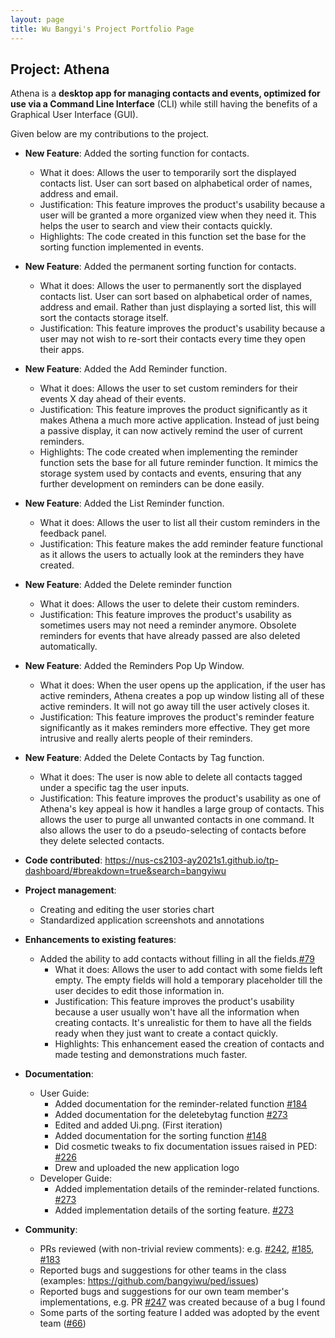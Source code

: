 ```yaml
---
layout: page
title: Wu Bangyi's Project Portfolio Page
---
```


## Project: Athena

Athena is a **desktop app for managing contacts and events, optimized for use via a Command Line Interface** (CLI) while
still having the benefits of a Graphical User Interface (GUI).

Given below are my contributions to the project.

* **New Feature**: Added the sorting function for contacts.
  * What it does: Allows the user to temporarily sort the displayed contacts list. User can sort based on alphabetical
  order of names, address and email.
  * Justification: This feature improves the product's usability because a user will be granted a more organized view 
  when they need it. This helps the user to search and view their contacts quickly.
  * Highlights: The code created in this function set the base for the sorting function implemented in events.
  
* **New Feature**: Added the permanent sorting function for contacts.
  * What it does: Allows the user to permanently sort the displayed contacts list. User can sort based on alphabetical
  order of names, address and email. Rather than just displaying a sorted list, this will sort the contacts storage
  itself.
  * Justification: This feature improves the product's usability because a user may not wish to re-sort their contacts 
  every time they open their apps. 
  
* **New Feature**: Added the Add Reminder function.
  * What it does: Allows the user to set custom reminders for their events X day ahead of their events.
  * Justification: This feature improves the product significantly as it makes Athena a much more active application.
  Instead of just being a passive display, it can now actively remind the user of current reminders.
  * Highlights: The code created when implementing the reminder function sets the base for all future reminder function.
  It mimics the storage system used by contacts and events, ensuring that any further development on reminders can be
  done easily. 

* **New Feature**: Added the List Reminder function.
  * What it does: Allows the user to list all their custom reminders in the feedback panel.
  * Justification: This feature makes the add reminder feature functional as it allows the users to actually look at 
  the reminders they have created.
  
* **New Feature**: Added the Delete reminder function
  * What it does: Allows the user to delete their custom reminders.
  * Justification: This feature improves the product's usability as sometimes users may not need a reminder anymore.
  Obsolete reminders for events that have already passed are also deleted automatically. 

* **New Feature**: Added the Reminders Pop Up Window.
  * What it does: When the user opens up the application, if the user has active reminders, Athena creates a pop up
  window listing all of these active reminders. It will not go away till the user actively closes it.
  * Justification: This feature improves the product's reminder feature significantly as it makes reminders more
  effective. They get more intrusive and really alerts people of their reminders.
  
* **New Feature**: Added the Delete Contacts by Tag function.
  * What it does: The user is now able to delete all contacts tagged under a specific tag the user inputs.
  * Justification: This feature improves the product's usability as one of Athena's key appeal is how it handles a large
  group of contacts. This allows the user to purge all unwanted contacts in one command. It also allows the user to do
  a pseudo-selecting of contacts before they delete selected contacts.

* **Code contributed**: https://nus-cs2103-ay2021s1.github.io/tp-dashboard/#breakdown=true&search=bangyiwu

* **Project management**:
  * Creating and editing the user stories chart
  * Standardized application screenshots and annotations

* **Enhancements to existing features**:
  * Added the ability to add contacts without filling in all the fields.[\#79](https://github.com/AY2021S1-CS2103T-W10-4/tp/pull/79)
      * What it does: Allows the user to add contact with some fields left empty. The empty fields will hold a temporary
      placeholder till the user decides to edit those information in.
      * Justification: This feature improves the product's usability because a user usually won't have all the information
      when creating contacts. It's unrealistic for them to have all the fields ready when they just want to create 
      a contact quickly.
      * Highlights: This enhancement eased the creation of contacts and made testing and demonstrations much faster.

* **Documentation**:
  * User Guide:
    * Added documentation for the reminder-related function [\#184](https://github.com/AY2021S1-CS2103T-W10-4/tp/pull/184)
    * Added documentation for the deletebytag function [\#273](https://github.com/AY2021S1-CS2103T-W10-4/tp/pull/273)
    * Edited and added Ui.png. (First iteration)
    * Added documentation for the sorting function [\#148](https://github.com/AY2021S1-CS2103T-W10-4/tp/pull/148)
    * Did cosmetic tweaks to fix documentation issues raised in PED: [\#226](https://github.com/AY2021S1-CS2103T-W10-4/tp/pull/226)
    * Drew and uploaded the new application logo
  * Developer Guide:
    * Added implementation details of the reminder-related functions. [\#273](https://github.com/AY2021S1-CS2103T-W10-4/tp/pull/273)
    * Added implementation details of the sorting feature. [\#273](https://github.com/AY2021S1-CS2103T-W10-4/tp/pull/273)    

* **Community**:
  * PRs reviewed (with non-trivial review comments): e.g. [\#242](https://github.com/AY2021S1-CS2103T-W10-4/tp/pull/242), 
  [\#185](https://github.com/AY2021S1-CS2103T-W10-4/tp/pull/185), 
  [\#183](https://github.com/AY2021S1-CS2103T-W10-4/tp/pull/183)
  * Reported bugs and suggestions for other teams in the class (examples: https://github.com/bangyiwu/ped/issues)
  * Reported bugs and suggestions for our own team member's implementations, e.g. PR [\#247](https://github.com/AY2021S1-CS2103T-W10-4/tp/pull/247) was created because of a bug I found
  * Some parts of the sorting feature I added was adopted by the event team ([\#66]())

